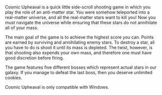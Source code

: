 Cosmic Upheaval is a quick little side-scroll shooting game in which you play the role of an anti-matter star. You were somehow teleported into a real-matter universe, and all the real-matter stars want to kill you! Now you must navigate the universe while ensuring that these stars do not annihilate all of your mass.

The main goal of the game is to achieve the highest score you can. Points are earned by surviving and annihilating enemy stars. To destroy a star, all you have to do is shoot it until its mass is depleted. The twist, however, is that shooting also expends your own mass, and therefore one must have good discretion before firing.

The game features five different bosses which represent actual stars in our galaxy. If you manage to defeat the last boss, then you deserve unlimited cookies.

Cosmic Upheaval is only compatible with Windows.
